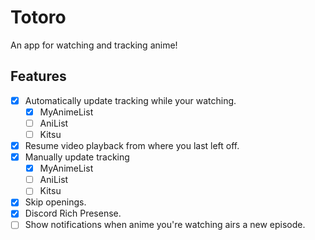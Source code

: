 # Totoro
An app for watching and tracking anime!

## Features
- [X] Automatically update tracking while your watching.
    - [X] MyAnimeList
    - [ ] AniList
    - [ ] Kitsu
- [X] Resume video playback from where you last left off.
- [X] Manually update tracking
    - [X] MyAnimeList
    - [ ] AniList
    - [ ] Kitsu
- [X] Skip openings. 
- [X] Discord Rich Presense.
- [ ] Show notifications when anime you're watching airs a new episode.